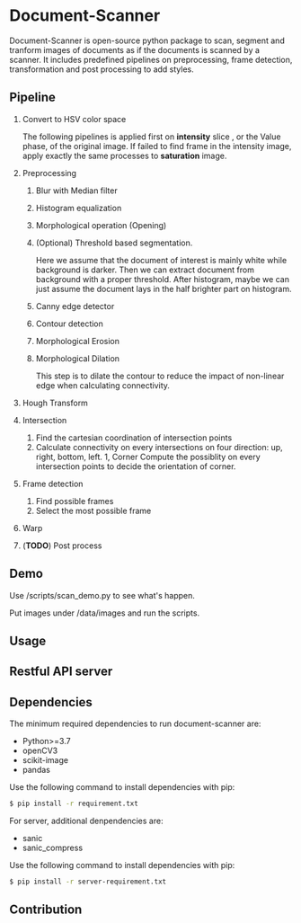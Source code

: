 # Document-Scanner
Document-Scanner is open-source python package to scan, segment and tranform images of documents as if the documents is scanned by a scanner. It includes predefined pipelines on preprocessing, frame detection, transformation and post processing to add styles.

## Pipeline

1. Convert to HSV color space

    The following pipelines is applied first on **intensity** slice , or the Value phase, of the original image. If failed to find frame in the intensity image, apply exactly the same processes to **saturation** image. 
    
1. Preprocessing
    1. Blur with Median filter
    1. Histogram equalization
    1. Morphological operation (Opening)
    1. (Optional) Threshold based segmentation.

        Here we assume that the document of interest is mainly white while background is darker.
        Then we can extract document from background with a proper threshold.
        After histogram, maybe we can just assume the document lays in the half brighter part on histogram.
    1. Canny edge detector
    1. Contour detection
    1. Morphological Erosion
    1. Morphological Dilation
        
        This step is to dilate the contour to reduce the impact of non-linear edge when calculating connectivity.
        
1. Hough Transform
1. Intersection
    1. Find the cartesian coordination of intersection points
    1. Calculate connectivity on every intersections on four direction: up, right, bottom, left.
1, Corner
    Compute the possiblity on every intersection points to decide the orientation of corner.
1. Frame detection
    1. Find possible frames
    1. Select the most possible frame
1. Warp
1. (**TODO**) Post process

## Demo

Use /scripts/scan_demo.py to see what's happen.

Put images under /data/images and run the scripts.

## Usage

## Restful API server

## Dependencies
The minimum required dependencies to run document-scanner are:

-   Python>=3.7
-   openCV3
-   scikit-image
-   pandas

Use the following command to install dependencies with pip:
```bash
$ pip install -r requirement.txt
```

For server, additional denpendencies are:
-   sanic
-   sanic_compress

Use the following command to install dependencies with pip:
```bash
$ pip install -r server-requirement.txt
```

## Contribution

